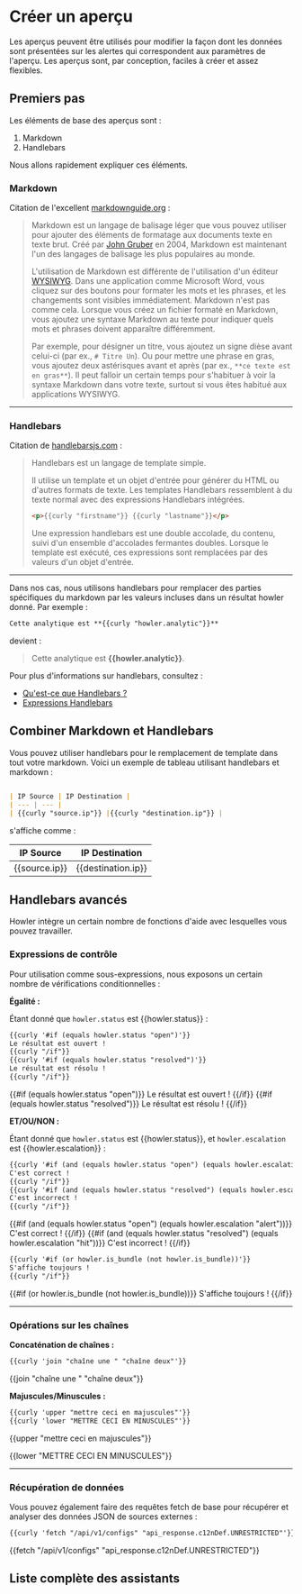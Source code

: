 # Créer un aperçu

Les aperçus peuvent être utilisés pour modifier la façon dont les données sont présentées sur les alertes qui correspondent aux paramètres de l'aperçu. Les aperçus sont, par conception, faciles à créer et assez flexibles.

## Premiers pas

Les éléments de base des aperçus sont :

1. Markdown
2. Handlebars

Nous allons rapidement expliquer ces éléments.

### Markdown

Citation de l'excellent [markdownguide.org](https://www.markdownguide.org/getting-started/) :

> Markdown est un langage de balisage léger que vous pouvez utiliser pour ajouter des éléments de formatage aux documents texte en texte brut. Créé par [John Gruber](https://daringfireball.net/projects/markdown/) en 2004, Markdown est maintenant l'un des langages de balisage les plus populaires au monde.
>
> L'utilisation de Markdown est différente de l'utilisation d'un éditeur [WYSIWYG](https://en.wikipedia.org/wiki/WYSIWYG). Dans une application comme Microsoft Word, vous cliquez sur des boutons pour formater les mots et les phrases, et les changements sont visibles immédiatement. Markdown n'est pas comme cela. Lorsque vous créez un fichier formaté en Markdown, vous ajoutez une syntaxe Markdown au texte pour indiquer quels mots et phrases doivent apparaître différemment.
>
> Par exemple, pour désigner un titre, vous ajoutez un signe dièse avant celui-ci (par ex., `# Titre Un`). Ou pour mettre une phrase en gras, vous ajoutez deux astérisques avant et après (par ex., `**ce texte est en gras**`). Il peut falloir un certain temps pour s'habituer à voir la syntaxe Markdown dans votre texte, surtout si vous êtes habitué aux applications WYSIWYG.

---

### Handlebars

Citation de [handlebarsjs.com](https://handlebarsjs.com/guide/) :

> Handlebars est un langage de template simple.
>
> Il utilise un template et un objet d'entrée pour générer du HTML ou d'autres formats de texte. Les templates Handlebars ressemblent à du texte normal avec des expressions Handlebars intégrées.
>
>```html
> <p>{{curly "firstname"}} {{curly "lastname"}}</p>
>```
>
> Une expression handlebars est une double accolade, du contenu, suivi d'un ensemble d'accolades fermantes doubles. Lorsque le template est exécuté, ces expressions sont remplacées par des valeurs d'un objet d'entrée.

---

Dans nos cas, nous utilisons handlebars pour remplacer des parties spécifiques du markdown par les valeurs incluses dans un résultat howler donné. Par exemple :

```markdown
Cette analytique est **{{curly "howler.analytic"}}**
```

devient :

> Cette analytique est **{{howler.analytic}}**.

Pour plus d'informations sur handlebars, consultez :

- [Qu'est-ce que Handlebars ?](https://handlebarsjs.com/guide/#what-is-handlebars)
- [Expressions Handlebars](https://handlebarsjs.com/guide/expressions.html)

## Combiner Markdown et Handlebars

Vous pouvez utiliser handlebars pour le remplacement de template dans tout votre markdown. Voici un exemple de tableau utilisant handlebars et markdown :

```markdown

| IP Source | IP Destination |
| --- | --- |
| {{curly "source.ip"}} |{{curly "destination.ip"}} |
```

s'affiche comme :

| IP Source | IP Destination |
| --- | --- |
| {{source.ip}} |{{destination.ip}} |

## Handlebars avancés

Howler intègre un certain nombre de fonctions d'aide avec lesquelles vous pouvez travailler.

### Expressions de contrôle

Pour utilisation comme sous-expressions, nous exposons un certain nombre de vérifications conditionnelles :

**Égalité :**

Étant donné que `howler.status` est {{howler.status}} :

```markdown
{{curly '#if (equals howler.status "open")'}}
Le résultat est ouvert !
{{curly "/if"}}
{{curly '#if (equals howler.status "resolved")'}}
Le résultat est résolu !
{{curly "/if"}}
```

{{#if (equals howler.status "open")}}
Le résultat est ouvert !
{{/if}}
{{#if (equals howler.status "resolved")}}
Le résultat est résolu !
{{/if}}

**ET/OU/NON :**

Étant donné que `howler.status` est {{howler.status}}, et `howler.escalation` est {{howler.escalation}} :

```markdown
{{curly '#if (and (equals howler.status "open") (equals howler.escalation "alert"))'}}
C'est correct !
{{curly "/if"}}
{{curly '#if (and (equals howler.status "resolved") (equals howler.escalation "hit"))'}}
C'est incorrect !
{{curly "/if"}}
```

{{#if (and (equals howler.status "open") (equals howler.escalation "alert"))}}
C'est correct !
{{/if}}
{{#if (and (equals howler.status "resolved") (equals howler.escalation "hit"))}}
C'est incorrect !
{{/if}}

```markdown
{{curly '#if (or howler.is_bundle (not howler.is_bundle))'}}
S'affiche toujours !
{{curly "/if"}}
```

{{#if (or howler.is_bundle (not howler.is_bundle))}}
S'affiche toujours !
{{/if}}

---

### Opérations sur les chaînes

**Concaténation de chaînes :**

```markdown
{{curly 'join "chaîne une " "chaîne deux"'}}
```

{{join "chaîne une " "chaîne deux"}}

**Majuscules/Minuscules :**

```markdown
{{curly 'upper "mettre ceci en majuscules"'}}
{{curly 'lower "METTRE CECI EN MINUSCULES"'}}
```

{{upper "mettre ceci en majuscules"}}

{{lower "METTRE CECI EN MINUSCULES"}}

---

### Récupération de données

Vous pouvez également faire des requêtes fetch de base pour récupérer et analyser des données JSON de sources externes :

```markdown
{{curly 'fetch "/api/v1/configs" "api_response.c12nDef.UNRESTRICTED"'}}
```

{{fetch "/api/v1/configs" "api_response.c12nDef.UNRESTRICTED"}}

## Liste complète des assistants

